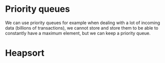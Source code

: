 # Priority queues
We can use priority queues for example when dealing with a lot of incoming data
(billions of transactions), we cannot store and store them to be able to
constantly have a maximum element, but we can keep a priority queue.

# Heapsort

